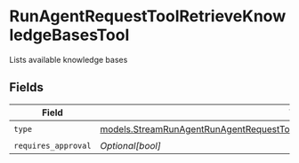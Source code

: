 # RunAgentRequestToolRetrieveKnowledgeBasesTool

Lists available knowledge bases


## Fields

| Field                                                                                                                                                                          | Type                                                                                                                                                                           | Required                                                                                                                                                                       | Description                                                                                                                                                                    |
| ------------------------------------------------------------------------------------------------------------------------------------------------------------------------------ | ------------------------------------------------------------------------------------------------------------------------------------------------------------------------------ | ------------------------------------------------------------------------------------------------------------------------------------------------------------------------------ | ------------------------------------------------------------------------------------------------------------------------------------------------------------------------------ |
| `type`                                                                                                                                                                         | [models.StreamRunAgentRunAgentRequestToolAgentsRequestRequestBodySettingsTools8Type](../models/streamrunagentrunagentrequesttoolagentsrequestrequestbodysettingstools8type.md) | :heavy_check_mark:                                                                                                                                                             | N/A                                                                                                                                                                            |
| `requires_approval`                                                                                                                                                            | *Optional[bool]*                                                                                                                                                               | :heavy_minus_sign:                                                                                                                                                             | N/A                                                                                                                                                                            |